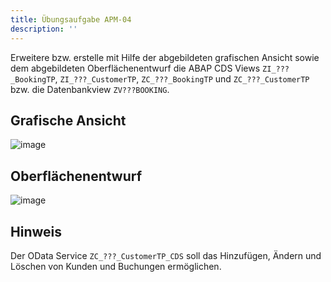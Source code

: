 ```yaml
---
title: Übungsaufgabe APM-04
description: ''
---
```


Erweitere bzw. erstelle mit Hilfe der abgebildeten grafischen Ansicht sowie dem abgebildeten Oberflächenentwurf die ABAP CDS Views `ZI_???_BookingTP`, `ZI_???_CustomerTP`, `ZC_???_BookingTP` und `ZC_???_CustomerTP` bzw. die Datenbankview `ZV???BOOKING`.

## Grafische Ansicht
![image](https://user-images.githubusercontent.com/47243617/192956630-c7b8a9b6-ed13-419a-bdb1-fa199cd0e181.png)

## Oberflächenentwurf
![image](https://user-images.githubusercontent.com/47243617/192956683-b13dd3eb-4026-4e7d-a694-fe2c68ab63ae.png)

## Hinweis
Der OData Service `ZC_???_CustomerTP_CDS` soll das Hinzufügen, Ändern und Löschen von Kunden und Buchungen ermöglichen.

